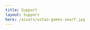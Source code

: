 ```yaml
---
title: Support
layout: Support
hero: /assets/ustwo-games-smurf.jpg
---
```


 

<!-- FAQ will be rendered below here -->
